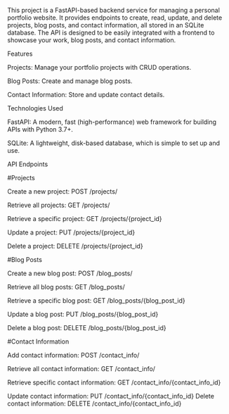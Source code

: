 This project is a FastAPI-based backend service for managing a personal portfolio website. It provides endpoints to create, read, update, and delete projects, blog posts, and contact information, all stored in an SQLite database. The API is designed to be easily integrated with a frontend to showcase your work, blog posts, and contact information.

Features

Projects: Manage your portfolio projects with CRUD operations.

Blog Posts: Create and manage blog posts.

Contact Information: Store and update contact details.

Technologies Used

FastAPI: A modern, fast (high-performance) web framework for building APIs with Python 3.7+.

SQLite: A lightweight, disk-based database, which is simple to set up and use.

API Endpoints

#Projects

Create a new project: POST /projects/

Retrieve all projects: GET /projects/

Retrieve a specific project: GET /projects/{project_id}

Update a project: PUT /projects/{project_id}

Delete a project: DELETE /projects/{project_id}

#Blog Posts

Create a new blog post: POST /blog_posts/

Retrieve all blog posts: GET /blog_posts/

Retrieve a specific blog post: GET /blog_posts/{blog_post_id}

Update a blog post: PUT /blog_posts/{blog_post_id}

Delete a blog post: DELETE /blog_posts/{blog_post_id}

#Contact Information

Add contact information: POST /contact_info/

Retrieve all contact information: GET /contact_info/

Retrieve specific contact information: GET /contact_info/{contact_info_id}

Update contact information: PUT /contact_info/{contact_info_id}
Delete contact information: DELETE /contact_info/{contact_info_id}
